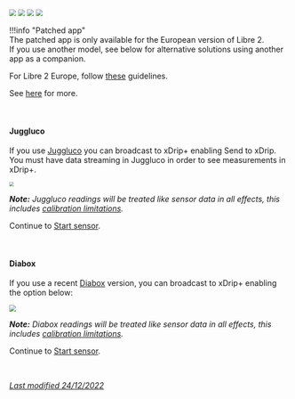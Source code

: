 <img src="../../images/hamburger_menu.png" style="zoom:75%;" />  
<img src="../../images/M-S.png" style="zoom:75%;" />  
<img src="../../images/M-S-HDS.png" style="zoom:75%;" />  
<img src="../images/M-S-HDSlistG.png" style="zoom:75%;" />

!!!info "Patched app"  
    The patched app is only available for the European version of Libre 2.  
    If you use another model, see below for alternative solutions using another app as a companion.

For Libre 2 Europe, follow [these](https://androidaps.readthedocs.io/en/latest/Hardware/Libre2.html) guidelines.

See [here](../../troubleshoot/libre2) for more.

</br>

#### Juggluco

If you use [Juggluco](https://play.google.com/store/apps/details?id=tk.glucodata) you can broadcast to xDrip+ enabling Send to xDrip. You must have data streaming in Juggluco in order to see measurements in xDrip+.

<img src="../images/Juggluco.png" style="zoom:50%;" />

***Note:*** *Juggluco readings will be treated like sensor data in all effects, this includes [calibration limitations](../../calibrate/calibrate/#libre-2-patched-app).* 

Continue to [Start sensor](../../use/startsensor/#followers-and-companion-apps).

</br>

#### Diabox

If you use a recent [Diabox](https://sirius.thetaphi.de/diabox/) version, you can broadcast to xDrip+ enabling the option below:

<img src="../images/Diabox4.png" style="zoom:75%;" />

***Note:*** *Diabox readings will be treated like sensor data in all effects, this includes [calibration limitations](../../calibrate/calibrate/#libre-2-patched-app).* 

Continue to [Start sensor](../../use/startsensor/#followers-and-companion-apps).

</br>

[*Last modified 24/12/2022*](https://github.com/NightscoutFoundation/xDrip/releases/tag/2022.12.09)

